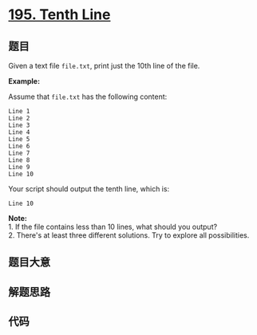 # [195. Tenth Line](https://leetcode.com/problems/tenth-line)

## 题目

Given a text file `file.txt`, print just the 10th line of the file.

**Example:**

Assume that `file.txt` has the following content:

    
    
    Line 1
    Line 2
    Line 3
    Line 4
    Line 5
    Line 6
    Line 7
    Line 8
    Line 9
    Line 10
    

Your script should output the tenth line, which is:

    
    
    Line 10
    

**Note:**  
1\. If the file contains less than 10 lines, what should you output?  
2\. There's at least three different solutions. Try to explore all
possibilities.


## 题目大意

## 解题思路

## 代码

```javascript

```
